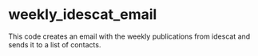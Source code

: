 # weekly_idescat_email
This code creates an email with the weekly publications from idescat and sends it to a list of contacts. 
